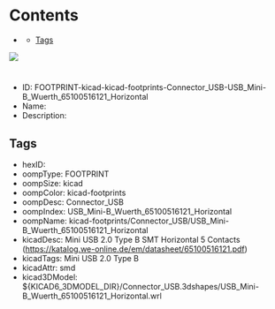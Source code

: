



Contents
========

* [](#)
	* [Tags](#tags)
  
![][im]
# 

- ID: FOOTPRINT-kicad-kicad-footprints-Connector_USB-USB_Mini-B_Wuerth_65100516121_Horizontal
- Name: 
- Description: 

## Tags

- hexID: 
- oompType: FOOTPRINT
- oompSize: kicad
- oompColor: kicad-footprints
- oompDesc: Connector_USB
- oompIndex: USB_Mini-B_Wuerth_65100516121_Horizontal
- oompName: kicad-footprints/Connector_USB/USB_Mini-B_Wuerth_65100516121_Horizontal
- kicadDesc: Mini USB 2.0 Type B SMT Horizontal 5 Contacts (https://katalog.we-online.de/em/datasheet/65100516121.pdf)
- kicadTags: Mini USB 2.0 Type B
- kicadAttr: smd
- kicad3DModel: ${KICAD6_3DMODEL_DIR}/Connector_USB.3dshapes/USB_Mini-B_Wuerth_65100516121_Horizontal.wrl



[im]: image.png
